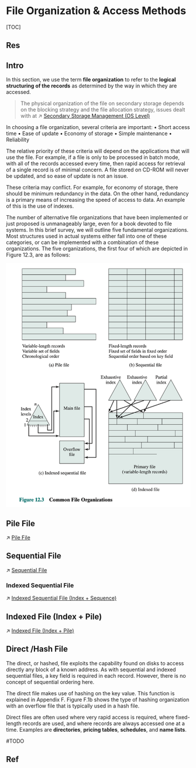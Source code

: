 # File Organization & Access Methods

[TOC]



## Res


## Intro
In this section, we use the term **file organization** to refer to the **logical structuring of the records** as determined by the way in which they are accessed. 

> The physical organization of the file on secondary storage depends on the blocking strategy and the file allocation strategy, issues dealt with at ↗ [Secondary Storage Management (OS Level)](../../Secondary%20Storage%20Management%20(OS%20Level)/Secondary%20Storage%20Management%20(OS%20Level).md)

In choosing a file organization, several criteria are important:
• Short access time
• Ease of update
• Economy of storage
• Simple maintenance
• Reliability

The relative priority of these criteria will depend on the applications that will use the file. For example, if a file is only to be processed in batch mode, with all of the records accessed every time, then rapid access for retrieval of a single record is of minimal concern. A file stored on CD-ROM will never be updated, and so ease of update is not an issue.

These criteria may conflict. For example, for economy of storage, there should be minimum redundancy in the data. On the other hand, redundancy is a primary means of increasing the speed of access to data. An example of this is the use of indexes.

The number of alternative file organizations that have been implemented or just proposed is unmanageably large, even for a book devoted to file systems. In this brief survey, we will outline five fundamental organizations. Most structures used in actual systems either fall into one of these categories, or can be implemented with a combination of these organizations. The five organizations, the first four of which are depicted in Figure 12.3, are as follows:

![](../../../../../../../../../Assets/Pics/Screenshot%202023-06-08%20at%2010.23.38%20AM.png)



## Pile File
↗ [Pile File](Pile%20File/Pile%20File.md)



## Sequential File
↗ [Sequential File](Sequential%20File/Sequential%20File.md)


### Indexed Sequential File
↗ [Indexed Sequential File (Index + Sequence)](Sequential%20File/Indexed%20Sequential%20File%20(Index%20+%20Sequence)/Indexed%20Sequential%20File%20(Index%20+%20Sequence).md)



## Indexed File (Index + Pile)
↗ [Indexed File (Index + Pile)](Indexed%20File%20(Index%20+%20Pile)/Indexed%20File%20(Index%20+%20Pile).md)



## Direct /Hash File
The direct, or hashed, file exploits the capability found on disks to access directly any block of a known address. As with sequential and indexed sequential files, a key field is required in each record. However, there is no concept of sequential ordering here.

The direct file makes use of hashing on the key value. This function is explained in Appendix F. Figure F.1b shows the type of hashing organization with an overflow file that is typically used in a hash file.

Direct files are often used where very rapid access is required, where fixed-length records are used, and where records are always accessed one at a time. Examples are **directories**, **pricing tables**, **schedules**, and **name lists**.

#TODO 



## Ref

